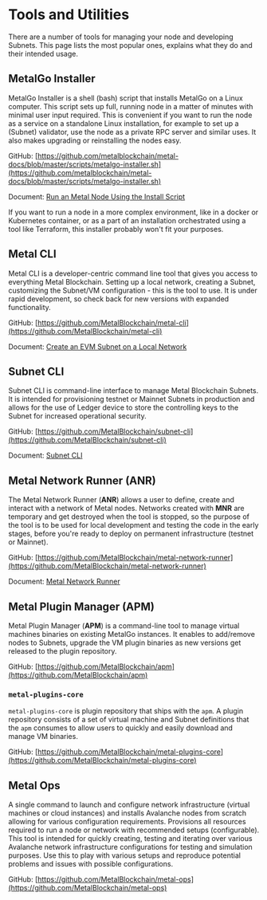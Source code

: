 # Tools and Utilities

There are a number of tools for managing your node and developing Subnets. This
page lists the most popular ones, explains what they do and their intended usage.

## MetalGo Installer

MetalGo Installer is a shell (bash) script that installs MetalGo on a
Linux computer. This script sets up full, running node in a matter of minutes
with minimal user input required. This is convenient if you want to run the node
as a service on a standalone Linux installation, for example to set up a
(Subnet) validator, use the node as a private RPC server and similar uses. It
also makes upgrading or reinstalling the nodes easy.

GitHub: [https://github.com/metalblockchain/metal-docs/blob/master/scripts/metalgo-installer.sh](https://github.com/metalblockchain/metal-docs/blob/master/scripts/metalgo-installer.sh)

Document: [Run an Metal Node Using the Install Script](../nodes/build/set-up-node-with-installer.md)

If you want to run a node in a more complex environment, like in a docker or
Kubernetes container, or as a part of an installation orchestrated using a tool
like Terraform, this installer probably won't fit your purposes.

## Metal CLI

Metal CLI is a developer-centric command line tool that gives you access to
everything Metal Blockchain. Setting up a local network, creating a Subnet, customizing
the Subnet/VM configuration - this is the tool to use. It is under rapid
development, so check back for new versions with expanded functionality.

GitHub: [https://github.com/MetalBlockchain/metal-cli](https://github.com/MetalBlockchain/metal-cli)

Document: [Create an EVM Subnet on a Local Network](../subnets/create-a-local-subnet.md)

## Subnet CLI

Subnet CLI is command-line interface to manage Metal Blockchain Subnets. It is intended
for provisioning testnet or Mainnet Subnets in production and allows for the use
of Ledger device to store the controlling keys to the Subnet for increased
operational security.

GitHub: [https://github.com/MetalBlockchain/subnet-cli](https://github.com/MetalBlockchain/subnet-cli)

Document: [Subnet CLI](../subnets/subnet-cli.md)

## Metal Network Runner (ANR)

The Metal Network Runner (**ANR**) allows a user to define, create and
interact with a network of Metal nodes. Networks created with **MNR** are
temporary and get destroyed when the tool is stopped, so the purpose of the tool
is to be used for local development and testing the code in the early stages,
before you're ready to deploy on permanent infrastructure (testnet or Mainnet).

GitHub: [https://github.com/MetalBlockchain/metal-network-runner](https://github.com/MetalBlockchain/metal-network-runner)

Document: [Metal Network Runner](../subnets/network-runner.md)

## Metal Plugin Manager (APM)

Metal Plugin Manager (**APM**) is a command-line tool to manage virtual
machines binaries on existing MetalGo instances. It enables to add/remove
nodes to Subnets, upgrade the VM plugin binaries as new versions get released to
the plugin repository.

GitHub: [https://github.com/MetalBlockchain/apm](https://github.com/MetalBlockchain/apm)

### `metal-plugins-core`

`metal-plugins-core` is plugin repository that ships with the `apm`. A
plugin repository consists of a set of virtual machine and Subnet definitions
that the `apm` consumes to allow users to quickly and easily download and manage
VM binaries.

GitHub: [https://github.com/MetalBlockchain/metal-plugins-core](https://github.com/MetalBlockchain/metal-plugins-core)

## Metal Ops

A single command to launch and configure network infrastructure (virtual
machines or cloud instances) and installs Avalanche nodes from scratch allowing
for various configuration requirements. Provisions all resources required to run
a node or network with recommended setups (configurable). This tool is intended
for quickly creating, testing and iterating over various Avalanche network
infrastructure configurations for testing and simulation purposes. Use this to
play with various setups and reproduce potential problems and issues with
possible configurations.

GitHub: [https://github.com/MetalBlockchain/metal-ops](https://github.com/MetalBlockchain/metal-ops)
